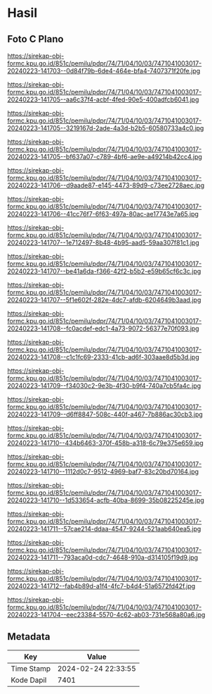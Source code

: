# Hasil

## Foto C Plano

https://sirekap-obj-formc.kpu.go.id/851c/pemilu/pdpr/74/71/04/10/03/7471041003017-20240223-141703--0d84f79b-6de4-464e-bfa4-7407371f20fe.jpg

https://sirekap-obj-formc.kpu.go.id/851c/pemilu/pdpr/74/71/04/10/03/7471041003017-20240223-141705--aa6c37f4-acbf-4fed-90e5-400adfcb6041.jpg

https://sirekap-obj-formc.kpu.go.id/851c/pemilu/pdpr/74/71/04/10/03/7471041003017-20240223-141705--3219167d-2ade-4a3d-b2b5-60580733a4c0.jpg

https://sirekap-obj-formc.kpu.go.id/851c/pemilu/pdpr/74/71/04/10/03/7471041003017-20240223-141705--bf637a07-c789-4bf6-ae9e-a49214b42cc4.jpg

https://sirekap-obj-formc.kpu.go.id/851c/pemilu/pdpr/74/71/04/10/03/7471041003017-20240223-141706--d9aade87-e145-4473-89d9-c73ee2728aec.jpg

https://sirekap-obj-formc.kpu.go.id/851c/pemilu/pdpr/74/71/04/10/03/7471041003017-20240223-141706--41cc76f7-6f63-497a-80ac-ae17743e7a65.jpg

https://sirekap-obj-formc.kpu.go.id/851c/pemilu/pdpr/74/71/04/10/03/7471041003017-20240223-141707--1e712497-8b48-4b95-aad5-59aa307f81c1.jpg

https://sirekap-obj-formc.kpu.go.id/851c/pemilu/pdpr/74/71/04/10/03/7471041003017-20240223-141707--be41a6da-f366-42f2-b5b2-e59b65cf6c3c.jpg

https://sirekap-obj-formc.kpu.go.id/851c/pemilu/pdpr/74/71/04/10/03/7471041003017-20240223-141707--5f1e602f-282e-4dc7-afdb-6204649b3aad.jpg

https://sirekap-obj-formc.kpu.go.id/851c/pemilu/pdpr/74/71/04/10/03/7471041003017-20240223-141708--fc0acdef-edc1-4a73-9072-56377e70f093.jpg

https://sirekap-obj-formc.kpu.go.id/851c/pemilu/pdpr/74/71/04/10/03/7471041003017-20240223-141708--c1c1fc69-2333-41cb-ad6f-303aae8d5b3d.jpg

https://sirekap-obj-formc.kpu.go.id/851c/pemilu/pdpr/74/71/04/10/03/7471041003017-20240223-141709--f34030c2-9e3b-4f30-b9f4-740a7cb5fa4c.jpg

https://sirekap-obj-formc.kpu.go.id/851c/pemilu/pdpr/74/71/04/10/03/7471041003017-20240223-141709--d6ff8847-508c-440f-a467-7b886ac30cb3.jpg

https://sirekap-obj-formc.kpu.go.id/851c/pemilu/pdpr/74/71/04/10/03/7471041003017-20240223-141710--434b6463-370f-458b-a318-6c79e375e659.jpg

https://sirekap-obj-formc.kpu.go.id/851c/pemilu/pdpr/74/71/04/10/03/7471041003017-20240223-141710--1112d0c7-9512-4969-baf7-83c20bd70164.jpg

https://sirekap-obj-formc.kpu.go.id/851c/pemilu/pdpr/74/71/04/10/03/7471041003017-20240223-141710--1d533654-acfb-40ba-8699-35b08225245e.jpg

https://sirekap-obj-formc.kpu.go.id/851c/pemilu/pdpr/74/71/04/10/03/7471041003017-20240223-141711--57cae214-ddaa-4547-9244-521aab640ea5.jpg

https://sirekap-obj-formc.kpu.go.id/851c/pemilu/pdpr/74/71/04/10/03/7471041003017-20240223-141711--793aca0d-cdc7-4648-910a-d314105f19d9.jpg

https://sirekap-obj-formc.kpu.go.id/851c/pemilu/pdpr/74/71/04/10/03/7471041003017-20240223-141712--fab4b89d-a1f4-4fc7-b4d4-51a6572fd42f.jpg

https://sirekap-obj-formc.kpu.go.id/851c/pemilu/pdpr/74/71/04/10/03/7471041003017-20240223-141704--eec23384-5570-4c62-ab03-731e568a80a6.jpg


## Metadata

| Key        | Value               |
| ---------- | ------------------- |
| Time Stamp | 2024-02-24 22:33:55 |
| Kode Dapil | 7401                |




